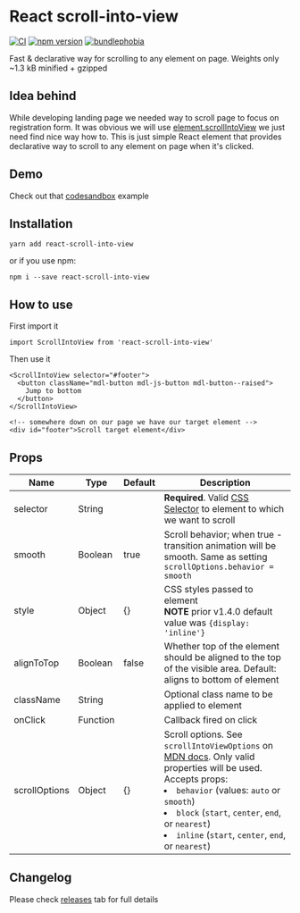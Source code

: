 # React scroll-into-view

[![CI](https://github.com/dominikbulaj/react-scroll-into-view/actions/workflows/build.yml/badge.svg)](https://github.com/dominikbulaj/react-scroll-into-view/actions/workflows/build.yml)
[![npm version](https://img.shields.io/npm/v/react-scroll-into-view)](https://www.npmjs.com/package/react-scroll-into-view)
[![bundlephobia](https://img.shields.io/bundlephobia/minzip/react-scroll-into-view)](https://bundlephobia.com/package/react-scroll-into-view)

Fast & declarative way for scrolling to any element on page. Weights only ~1.3 kB minified + gzipped

## Idea behind

While developing landing page we needed way to scroll page to focus on registration form. It was obvious we will use [element.scrollIntoView](https://developer.mozilla.org/en-US/docs/Web/API/Element/scrollIntoView) we just need find nice way how to.
This is just simple React element that provides declarative way to scroll to any element on page when it's clicked.

## Demo

Check out that [codesandbox](https://codesandbox.io/s/14lxm6jmm7) example

## Installation

```
yarn add react-scroll-into-view
```

or if you use npm:

```
npm i --save react-scroll-into-view
```

## How to use

First import it

```
import ScrollIntoView from 'react-scroll-into-view'
```

Then use it

```
<ScrollIntoView selector="#footer">
  <button className="mdl-button mdl-js-button mdl-button--raised">
    Jump to bottom
  </button>
</ScrollIntoView>

<!-- somewhere down on our page we have our target element -->
<div id="footer">Scroll target element</div>
```

## Props

| Name          | Type     | Default | Description                                                                                                                                                                                                                                                                                                                                                    |
| ------------- | -------- | ------- | -------------------------------------------------------------------------------------------------------------------------------------------------------------------------------------------------------------------------------------------------------------------------------------------------------------------------------------------------------------- |
| selector      | String   |         | **Required**. Valid [CSS Selector](https://developer.mozilla.org/en-US/docs/Web/CSS/CSS_Selectors) to element to which we want to scroll                                                                                                                                                                                                                       |
| smooth        | Boolean  | true    | Scroll behavior; when true - transition animation will be smooth. Same as setting `scrollOptions.behavior = smooth`                                                                                                                                                                                                                                            |
| style         | Object   | {}      | CSS styles passed to element <br>**NOTE** prior v1.4.0 default value was `{display: 'inline'}`                                                                                                                                                                                                                                                                 |
| alignToTop    | Boolean  | false   | Whether top of the element should be aligned to the top of the visible area. Default: aligns to bottom of element                                                                                                                                                                                                                                              |
| className     | String   |         | Optional class name to be applied to element                                                                                                                                                                                                                                                                                                                   |
| onClick       | Function |         | Callback fired on click                                                                                                                                                                                                                                                                                                                                        |
| scrollOptions | Object   | {}      | Scroll options. See `scrollIntoViewOptions` on [MDN docs](https://developer.mozilla.org/en-US/docs/Web/API/Element/scrollIntoView#parameters). Only valid properties will be used.<br/> Accepts props: <li> `behavior` (values: `auto` or `smooth`)<li> `block` (`start`, `center`, `end`, or `nearest`)<li> `inline` (`start`, `center`, `end`, or `nearest`) |

## Changelog

Please check [releases](https://github.com/dominikbulaj/react-scroll-into-view/releases) tab for full details
